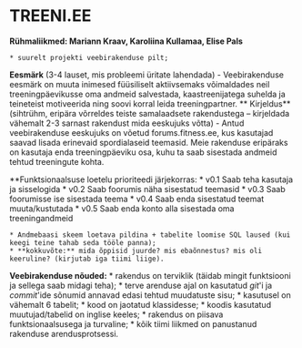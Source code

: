 # TREENI.EE
**Rühmaliikmed: Mariann Kraav, Karoliina Kullamaa, Elise Pals** 

    * suurelt projekti veebirakenduse pilt;

**Eesmärk** (3-4 lauset, mis probleemi üritate lahendada) - Veebirakenduse eesmärk on muuta inimesed füüsiliselt aktiivsemaks võimaldades neil treeningpäevikusse oma andmeid salvestada, kaastreenijatega suhelda ja teineteist motiveerida ning soovi korral leida treeningpartner.
** Kirjeldus** (sihtrühm, eripära võrreldes teiste samalaadsete rakendustega – kirjeldada vähemalt 2-3 sarnast rakendust mida eeskujuks võtta) - Antud veebirakenduse eeskujuks on võetud forums.fitness.ee, kus kasutajad saavad lisada erinevaid spordialaseid teemasid. Meie rakenduse eripäraks on kasutaja enda treeningpäeviku osa, kuhu ta saab sisestada andmeid tehtud treeningute kohta.

**Funktsionaalsuse loetelu prioriteedi järjekorras:
        * v0.1 Saab teha kasutaja ja sisselogida
        * v0.2 Saab foorumis näha sisestatud teemasid
        * v0.3 Saab foorumisse ise sisestada teema
		* v0.4 Saab enda sisestatud teemat muuta/kustutada
		* v0.5 Saab enda konto alla sisestada oma treeningandmeid
		
    * Andmebaasi skeem loetava pildina + tabelite loomise SQL laused (kui keegi teine tahab seda tööle panna);
    * **kokkuvõte:** mida õppisid juurde? mis ebaõnnestus? mis oli keeruline? (kirjutab iga tiimi liige).



**Veebirakenduse nõuded:**
    * rakendus on terviklik (täidab mingit funktsiooni ja sellega saab midagi teha);
    * terve arenduse ajal on kasutatud _git_'i ja _commit_'ide sõnumid annavad edasi tehtud muudatuste sisu; 
    * kasutusel on vähemalt 6 tabelit;
    * kood on jaotatud klassidesse;
    * koodis kasutatud muutujad/tabelid on inglise keeles;
    * rakendus on piisava funktsionaalsusega ja turvaline;
    * kõik tiimi liikmed on panustanud rakenduse arendusprotsessi.
